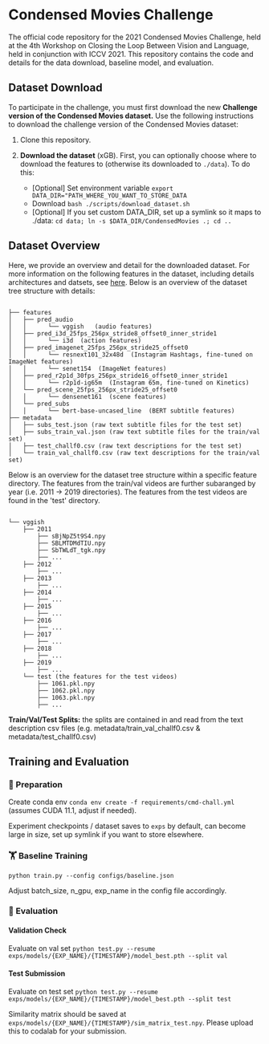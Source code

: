 # Condensed Movies Challenge 

The official code repository for the 2021 Condensed Movies Challenge, held at the 4th Workshop on Closing the Loop Between Vision and Language, held in conjunction with ICCV 2021. This repository contains the code and details for the data download, baseline model, and evaluation.

## Dataset Download

To participate in the challenge, you must first download the new **Challenge version of the Condensed Movies dataset.** Use the following instructions to download the challenge version of the Condensed Movies dataset:

1) Clone this repository.

2)  **Download the dataset** (xGB). First, you can optionally choose where to download the features to (otherwise its downloaded to `./data`). To do this:
    - [Optional] Set environment variable `export DATA_DIR="PATH_WHERE_YOU_WANT_TO_STORE_DATA`
    - Download `bash ./scripts/download_dataset.sh`
    - [Optional] If you set custom DATA_DIR, set up a symlink so it maps to ./data: `cd data; ln -s $DATA_DIR/CondensedMovies .; cd ..` 


## Dataset Overview

Here, we provide an overview and detail for the downloaded dataset. For more information on the following features in the dataset, including details architectures and datsets, see [here](https://www.robots.ox.ac.uk/~vgg/research/condensed-movies/features.html "here"). Below is an overview of the dataset tree structure with details:

```

├── features
│   ├── pred_audio
│   │      └── vggish   (audio features)
│   ├── pred_i3d_25fps_256px_stride8_offset0_inner_stride1
│   │      └── i3d  (action features)
│   ├── pred_imagenet_25fps_256px_stride25_offset0
│   │      └── resnext101_32x48d  (Instagram Hashtags, fine-tuned on ImageNet features)
│   │      └── senet154  (ImageNet features)
│   ├── pred_r2p1d_30fps_256px_stride16_offset0_inner_stride1
│   │      └── r2p1d-ig65m  (Instagram 65m, fine-tuned on Kinetics)
│   └── pred_scene_25fps_256px_stride25_offset0
│   │      └── densenet161  (scene features)
│   └── pred_subs
│   │      └── bert-base-uncased_line  (BERT subtitle features)
├── metadata
│   ├── subs_test.json (raw text subtitle files for the test set)
│   ├── subs_train_val.json (raw text subtitle files for the train/val set)
│   ├── test_challf0.csv (raw text descriptions for the test set)
│   └── train_val_challf0.csv (raw text descriptions for the train/val set)

```

Below is an overview for the dataset tree structure within a specific feature directory. The features from the train/val videos are further subaranged by year (i.e. 2011 -> 2019 directories). The features from the test videos are found in the 'test' directory.

```

└── vggish 
    ├── 2011 
        ├── sBjNpZ5t9S4.npy
        ├── SBLMTDMdTIU.npy
        ├── SbTWLdT_tgk.npy
        ├── ...
    ├── 2012 
        ├── ...
    ├── 2013
        ├── ...
    ├── 2014
        ├── ...
    ├── 2015
        ├── ...
    ├── 2016
        ├── ...
    ├── 2017
        ├── ...
    ├── 2018
        ├── ...
    ├── 2019
        ├── ...
    └── test (the features for the test videos)
        ├── 1061.pkl.npy
        ├── 1062.pkl.npy
        ├── 1063.pkl.npy
        ├── ...
```


**Train/Val/Test Splits:** the splits are contained in and read from the text description csv files (e.g. metadata/train_val_challf0.csv & metadata/test_challf0.csv)


## Training and Evaluation

### 📝 Preparation 

Create conda env `conda env create -f requirements/cmd-chall.yml` (assumes CUDA 11.1, adjust if needed).

Experiment checkpoints / dataset saves to `exps` by default, can become large in size, set up symlink if you want to store elsewhere.

### 🏋️‍️ Baseline Training

`python train.py --config configs/baseline.json`

Adjust batch_size, n_gpu, exp_name in the config file accordingly.

### 🏁 Evaluation

#### Validation Check
Evaluate on val set `python test.py --resume exps/models/{EXP_NAME}/{TIMESTAMP}/model_best.pth --split val`

#### Test Submission
Evaluate on test set `python test.py --resume exps/models/{EXP_NAME}/{TIMESTAMP}/model_best.pth --split test`

Similarity matrix should be saved at `exps/models/{EXP_NAME}/{TIMESTAMP}/sim_matrix_test.npy`.
Please upload this to codalab for your submission.






 